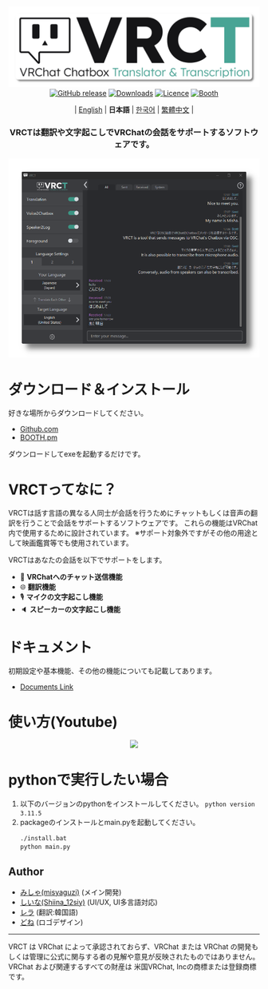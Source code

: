 <div align="center">

![](docs/vrct_logo.png)
[![GitHub release](https://img.shields.io/github/v/release/misyaguziya/VRCT.svg)](https://github.com/misyaguziya/VRCT/releases)
[![Downloads](https://img.shields.io/github/downloads/misyaguziya/VRCT/total)](https://github.com/misyaguziya/VRCT/releases)
[![Licence](https://img.shields.io/github/license/misyaguziya/VRCT)](https://github.com/misyaguziya/VRCT/blob/master/LICENSE)
[![Booth](https://img.shields.io/badge/Store-Booth.pm-red)](https://misyaguziya.booth.pm/items/5155325)

| [English](./README.md) | **日本語** | [한국어](./README.ko.md) | [繁體中文](./README.zh-Hant.md) |

<h3>
VRCTは翻訳や文字起こしでVRChatの会話をサポートするソフトウェアです。
</h3>

![](docs/main_window.png)

<div align="left">

# ダウンロード＆インストール
好きな場所からダウンロードしてください。
- [Github.com](https://github.com/misyaguziya/VRCT/releases/)
- [BOOTH.pm](https://misyaguziya.booth.pm/items/5155325)

ダウンロードしてexeを起動するだけです。

# VRCTってなに？
VRCTは話す言語の異なる人同士が会話を行うためにチャットもしくは音声の翻訳を行うことで会話をサポートするソフトウェアです。
これらの機能はVRChat内で使用するために設計されています。
※サポート対象外ですがその他の用途として映画鑑賞等でも使用されています。

VRCTはあなたの会話を以下でサポートをします。
- 💬 **VRChatへのチャット送信機能**
- 🌐 **翻訳機能**
- 🎙 **マイクの文字起こし機能**
- 🔈 **スピーカーの文字起こし機能**

# ドキュメント
初期設定や基本機能、その他の機能についても記載してあります。
- [Documents Link](https://mzsoftware.notion.site/VRCT-Documents-be79b7a165f64442ad8f326d86c22246?pvs=4)

# 使い方(Youtube)
<div align="center">

[![](https://img.youtube.com/vi/rUTad037n8Q/0.jpg)](https://www.youtube.com/watch?v=rUTad037n8Q)

<div align="left">

# pythonで実行したい場合
1. 以下のバージョンのpythonをインストールしてください。
    `python version 3.11.5`
2. packageのインストールとmain.pyを起動してください。
    ```bash
    ./install.bat
    python main.py
    ```

## Author
- [みしゃ(misyaguzi)](https://github.com/misyaguziya) (メイン開発)
- [しいな(Shiina_12siy)](https://twitter.com/Shiina_12siy) (UI/UX, UI多言語対応)
- [レラ](https://github.com/soumt-r) (翻訳:韓国語)
- [どね](https://twitter.com/done_vrc) (ロゴデザイン)

---

VRCT は VRChat によって承認されておらず、VRChat または VRChat の開発もしくは管理に公式に関与する者の見解や意見が反映されたものではありません。VRChat および関連するすべての財産は 米国VRChat, Incの商標または登録商標です。